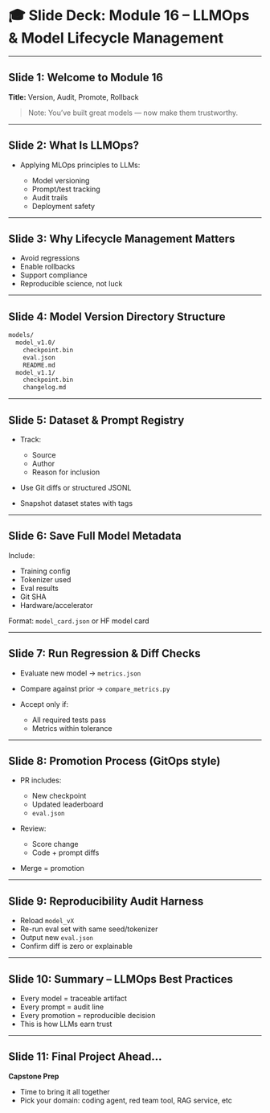 # 🎓 Slide Deck: Module 16 – LLMOps & Model Lifecycle Management

---

## Slide 1: Welcome to Module 16

**Title:** Version, Audit, Promote, Rollback

> Note: You’ve built great models — now make them trustworthy.

---

## Slide 2: What Is LLMOps?

* Applying MLOps principles to LLMs:

  * Model versioning
  * Prompt/test tracking
  * Audit trails
  * Deployment safety

---

## Slide 3: Why Lifecycle Management Matters

* Avoid regressions
* Enable rollbacks
* Support compliance
* Reproducible science, not luck

---

## Slide 4: Model Version Directory Structure

```txt
models/
  model_v1.0/
    checkpoint.bin
    eval.json
    README.md
  model_v1.1/
    checkpoint.bin
    changelog.md
```

---

## Slide 5: Dataset & Prompt Registry

* Track:

  * Source
  * Author
  * Reason for inclusion
* Use Git diffs or structured JSONL
* Snapshot dataset states with tags

---

## Slide 6: Save Full Model Metadata

Include:

* Training config
* Tokenizer used
* Eval results
* Git SHA
* Hardware/accelerator

Format: `model_card.json` or HF model card

---

## Slide 7: Run Regression & Diff Checks

* Evaluate new model → `metrics.json`
* Compare against prior → `compare_metrics.py`
* Accept only if:

  * All required tests pass
  * Metrics within tolerance

---

## Slide 8: Promotion Process (GitOps style)

* PR includes:

  * New checkpoint
  * Updated leaderboard
  * `eval.json`
* Review:

  * Score change
  * Code + prompt diffs
* Merge = promotion

---

## Slide 9: Reproducibility Audit Harness

* Reload `model_vX`
* Re-run eval set with same seed/tokenizer
* Output new `eval.json`
* Confirm diff is zero or explainable

---

## Slide 10: Summary – LLMOps Best Practices

* Every model = traceable artifact
* Every prompt = audit line
* Every promotion = reproducible decision
* This is how LLMs earn trust

---

## Slide 11: Final Project Ahead…

**Capstone Prep**

* Time to bring it all together
* Pick your domain: coding agent, red team tool, RAG service, etc
